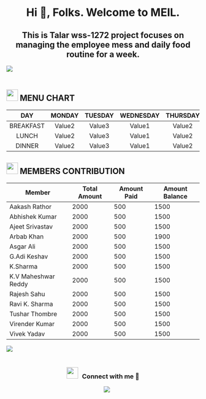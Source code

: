 <h1 align="center">Hi 👋, Folks. Welcome to MEIL. </h1>
<h2 align="center"> This is Talar wss-1272 project focuses on managing the employee mess and daily food routine for a week.</h2>

<img src="https://user-images.githubusercontent.com/73097560/115834477-dbab4500-a447-11eb-908a-139a6edaec5c.gif"><br><br>

## <img src="https://media.giphy.com/media/3o85g3loeiLcF26OZy/giphy.gif" width ="30"><b> MENU CHART</b>


| 	DAY	 | 	MONDAY	 | 	TUESDAY	 | 	WEDNESDAY | THURSDAY  |  FRIDAY    |	SATURDAY |  SUNDAY  | 
| 	:-----:	 | 	:-----:	 | 	:-----:	 | 	:-----:| 	:-----:	 | 	:-----:	| 	:-----:	 | 	:-----:	 | 
| 	BREAKFAST	| 	Value2	| 	Value3	   | 	Value1   | 	Value2|	Value3 | Value2  	| 	Value3	 |  
| 	LUNCH	| 	Value2	| 	Value3	   | 	Value1   | 	Value2|	Value3 | Value2  	| 	Value3	 |
| 	DINNER	| 	Value2	| 	Value3	   | 	Value1   | 	Value2|	Value3 | Value2  	| 	Value3	 | 


## <img src="https://media.giphy.com/media/xTiTnqUxyWbsAXq7Ju/giphy.gif" width ="30"><b> MEMBERS CONTRIBUTION </b>


| Member   | Total Amount | Amount Paid | Amount Balance |
|----------|--------------|-------------|-----------------|
| Aakash Rathor  | 2000         | 500         | 1500            |
| Abhishek Kumar | 2000         | 500        | 1500            |
| Ajeet Srivastav    | 2000         | 500         | 1500            |
| Arbab Khan   | 2000         | 500         | 1900            |
| Asgar Ali    | 2000         | 500         | 1500            |
| G.Adi Keshav   | 2000         | 500         | 1500            |
| K.Sharma | 2000         | 500         | 1500            |
| K.V Maheshwar Reddy| 2000         | 500         | 1500            |
| Rajesh Sahu   | 2000         | 500         | 1500            |
| Ravi K. Sharma    | 2000         | 500         | 1500            |
| Tushar Thombre   | 2000         | 500         | 1500            |
| Virender Kumar | 2000         | 500         | 1500            |
| Vivek Yadav    | 2000         | 500         | 1500            |

<img src="https://user-images.githubusercontent.com/73097560/115834477-dbab4500-a447-11eb-908a-139a6edaec5c.gif"><br><br>

<h3 align="center" > <img src="https://media.giphy.com/media/iY8CRBdQXODJSCERIr/giphy.gif" width="30" height="30" style="margin-right: 10px;">Connect with me 🤝 </h3>

<p align="center">

 <div align="center"  class="icons-social" style="margin-left: 10px;">
        <a style="margin-left: 10px;"  target="_blank" href="https://in.linkedin.com/in/arbabkhan579">
			<img src="https://img.icons8.com/doodle/40/000000/linkedin--v2.png"></a>

